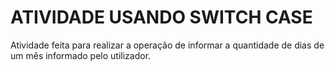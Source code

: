 # ATIVIDADE USANDO SWITCH CASE #
Atividade feita para realizar a operação de informar a quantidade de dias de um mês informado pelo utilizador.